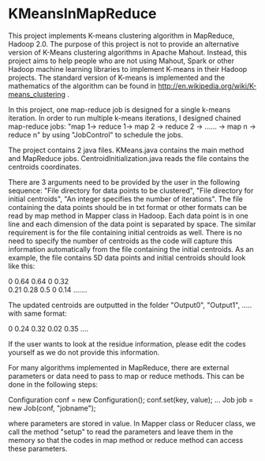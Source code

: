 KMeansInMapReduce
=================

This project implements K-means clustering algorithm in MapReduce, Hadoop 2.0. The purpose of this project is not to provide an alternative version of K-Means clustering algorithms in Apache Mahout. Instead, this project aims to help people who are not using Mahout, Spark or other Hadoop machine learning libraries to implement K-means in their Hadoop projects. The standard version of K-means is implemented and the mathematics of the algorithm can be found in http://en.wikipedia.org/wiki/K-means_clustering . 

In this project, one map-reduce job is designed for a single k-means iteration. In order to run multiple k-means iterations, I designed chained map-reduce jobs: "map 1-> reduce 1-> map 2 -> reduce 2 -> ...... -> map n -> reduce n" by using "JobControl" to schedule the jobs. 

The project contains 2 java files. KMeans.java contains the main method and MapReduce jobs. CentroidInitialization.java reads the file contains the centroids coordinates. 

There are 3 arguments need to be provided by the user in the following sequence: "File directory for data points to be clustered", "File directory for initial centroids", "An integer specifies the number of iterations". The file containing the data points should be in txt format or other formats can be read by map method in Mapper class in Hadoop. Each data point is in one line and each dimension of the data point is separated by space. The similar requirement is for the file containing initial centroids as well. There is no need to specify the number of centroids as the code will capture this information automatically from the file containing the initial centroids. As an example, the file contains 5D data points and initial centroids should look like this:

0 0.64 0.64 0 0.32    
0.21 0.28 0.5 0 0.14 
.......

The updated centroids are outputted in the folder "Output0", "Output1", ..... with same format:

0 0.24 0.32 0.02 0.35
....

If the user wants to look at the residue information, please edit the codes yourself as we do not provide this information. 

For many algorithms implemented in MapReduce, there are external parameters or data need to pass to map or reduce methods. This can be done in the following steps:

Configuration conf = new Configuration();
conf.set(key, value);
...
Job job = new Job(conf, "jobname");

where parameters are stored in value. In Mapper class or Reducer class, we call the method "setup" to read the parameters and leave them in the memory so that the codes in map method or reduce method can access these parameters.
   
